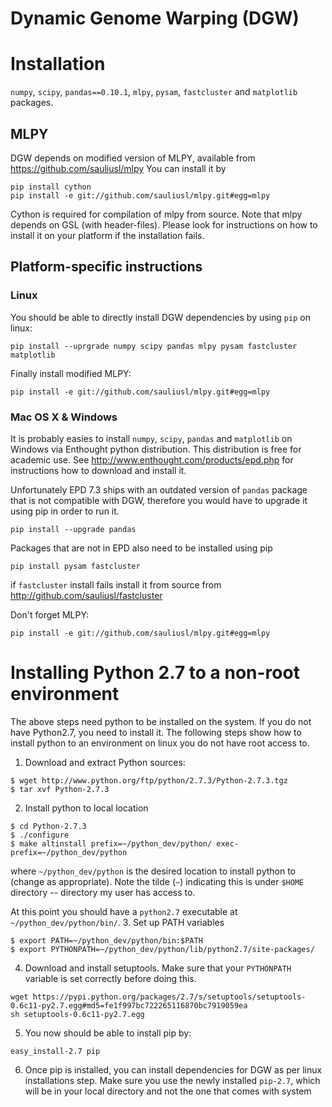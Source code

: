 Dynamic Genome Warping (DGW)
===============

# Installation
`numpy`, `scipy`, `pandas==0.10.1`, `mlpy`, `pysam`, `fastcluster` and `matplotlib` packages.


## MLPY
DGW depends on modified version of MLPY, available from https://github.com/sauliusl/mlpy
You can install it by
```
pip install cython
pip install -e git://github.com/sauliusl/mlpy.git#egg=mlpy
```
Cython is required for compilation of mlpy from source.
Note that mlpy depends on GSL (with header-files). Please look for instructions on how to install it on your platform if the installation fails.

## Platform-specific instructions

### Linux
You should be able to directly install DGW dependencies by using `pip` on linux:
```
pip install --uprgrade numpy scipy pandas mlpy pysam fastcluster matplotlib
```

Finally install modified MLPY:
```
pip install -e git://github.com/sauliusl/mlpy.git#egg=mlpy
```

### Mac OS X & Windows
It is probably easies to install `numpy`, `scipy`, `pandas` and `matplotlib` on Windows via Enthought python distribution. This distribution is free for academic use. See 
http://www.enthought.com/products/epd.php for instructions how to download and install it.

Unfortunately EPD 7.3 ships with an outdated version of `pandas` package that is not compatible with DGW, therefore you would have to upgrade it using pip in order to run it.
```
pip install --upgrade pandas
```

Packages that are not in EPD also need to be installed using pip
```
pip install pysam fastcluster
```

if `fastcluster` install fails install it from source from http://github.com/sauliusl/fastcluster

Don't forget MLPY:
```
pip install -e git://github.com/sauliusl/mlpy.git#egg=mlpy
```

# Installing Python 2.7 to a non-root environment
The above steps need python to be installed on the system.
If you do not have Python2.7, you need to install it.
The following steps show how to install python to an environment on linux you do not have root access to.

1. Download and extract Python sources:
```
$ wget http://www.python.org/ftp/python/2.7.3/Python-2.7.3.tgz
$ tar xvf Python-2.7.3
```
2. Install python to local location
```
$ cd Python-2.7.3
$ ./configure
$ make altinstall prefix=~/python_dev/python/ exec-prefix=~/python_dev/python
```
where `~/python_dev/python` is the desired location to install python to (change as appropriate).
Note the tilde (`~`) indicating this is under `$HOME` directory -- directory my user has access to.

At this point you should have a `python2.7` executable at `~/python_dev/python/bin/`.
3. Set up PATH variables
```
$ export PATH=~/python_dev/python/bin:$PATH
$ export PYTHONPATH=~/python_dev/python/lib/python2.7/site-packages/
```

4. Download and install setuptools. Make sure that your `PYTHONPATH` variable is set correctly before doing this.
```
wget https://pypi.python.org/packages/2.7/s/setuptools/setuptools-0.6c11-py2.7.egg#md5=fe1f997bc722265116870bc7919059ea
sh setuptools-0.6c11-py2.7.egg
```

5. You now should be able to install pip by:
```
easy_install-2.7 pip
```

6. Once pip is installed, you can install dependencies for DGW as per linux installations step.
Make sure you use the newly installed `pip-2.7`, which will be in your local directory and not the one that comes with system





